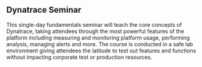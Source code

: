 ## Dynatrace Seminar

This single-day fundamentals seminar will teach the core concepts of Dynatrace, taking attendees through the most powerful features of the platform including measuring and monitoring platform usage, performing analysis, managing alerts and more. The course is conducted in a safe lab environment giving attendees the latitude to test out features and functions without impacting corporate test or production resources.
